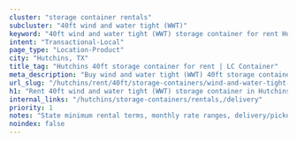 ```yaml
---
cluster: "storage container rentals"
subcluster: "40ft wind and water tight (WWT)"
keyword: "40ft wind and water tight (WWT) storage container for rent Hutchins, TX"
intent: "Transactional-Local"
page_type: "Location-Product"
city: "Hutchins, TX"
title_tag: "Hutchins 40ft storage container for rent | LC Container"
meta_description: "Buy wind and water tight (WWT) 40ft storage container rent with local delivery in Hutchins, TX. LC Container — local Since 2003. Request a fast quote today."
url_slug: "/hutchins/rent/40ft/storage-containers/wind-and-water-tight-wwt"
h1: "Rent 40ft wind and water tight (WWT) storage container in Hutchins"
internal_links: "/hutchins/storage-containers/rentals,/delivery"
priority: 1
notes: "State minimum rental terms, monthly rate ranges, delivery/pickup fees, service area."
noindex: false
---
```


<!-- TODO: Add unique city/inventory copy, images, and internal links here. -->
